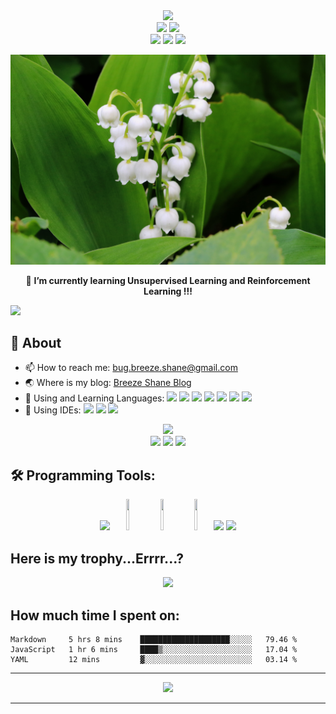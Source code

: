 <div align="center">
  <img src="https://readme-typing-svg.herokuapp.com?font=Press+Start+2P&color=%2338C2FF&size=25&center=true&vCenter=true&multiline=true&width=600&height=80&lines=Greetings!;Here+is+Breeze+Shane~"></img>
</div>

<div align="center">
    <a><img src="https://visitor-badge.glitch.me/badge?page_id=BreezeShane.readme"></img></a>
    <img src="https://img.shields.io/badge/dynamic/json?color=000000&label=GitHub&logo=github&query=%24.data.totalSubs&suffix=%20followers&url=https%3A%2F%2Fapi.spencerwoo.com%2Fsubstats%2F%3Fsource%3Dgithub%26queryKey%3DBreezeShane" ></img>
</div>

<div align="center">
  <a><img src="https://img.shields.io/badge/Arco%20Linux-33aadd?style=social&logo=archlinux&logoColor=ffffff?logoWidth=60" href="https://www.archlinux.org/"></a>
  <a><img src="https://img.shields.io/badge/Awesome%20WM-33aadd?style=social&logo=awesomeWM&logoColor=ffffff?logoWidth=60"></a>
  <a><img src="https://img.shields.io/badge/KDE%20Plasma-33aadd?style=social&logo=KDE&logoColor=ffffff?logoWidth=60"></a>
</div>
<!-- 
Fleur De Leah
Shrikhand
Rubik Mono One
Source Code Pro
Yellowtail
Bungee
Press Start 2P
Parisienne
Courgette
Permanent Marker
Lobster
Smooch
 -->
<!-- Libre Barcode 39 Extended Text -->

![MyLove](Images/1.jpg)

<div align="center">🌱 <strong>I’m currently learning Unsupervised Learning and Reinforcement Learning !!!</strong></div>

![](http://antzuhl.cn:4000/get/@BreezeShane.readme)

## 🧐 About

- 📫 How to reach me: bug.breeze.shane@gmail.com
- :earth_asia: Where is my blog: [Breeze Shane Blog](https://breezeshane.github.io)
- 🌱 Using and Learning Languages: [![](https://img.shields.io/badge/-C-007396?style=flat-square&logo=C&logoColor=ffffff)](https://reactjs.org/) [![](https://img.shields.io/badge/-Python-007396?style=flat-square&logo=python&logoColor=ffffff)]() [![](https://img.shields.io/badge/-R-007396?style=flat-square&logo=r&logoColor=ffffff)]() [![](https://img.shields.io/badge/-Shell-007396?style=flat-square&logo=Shell&logoColor=ffffff)]()  [![](https://img.shields.io/badge/-Lua-007396?style=flat-square&logo=Lua&logoColor=ffffff)]()  [![](https://img.shields.io/badge/-LaTeX-007396?style=flat-square&logo=LaTeX&logoColor=ffffff)]() [![](https://img.shields.io/badge/-Markdown-007396?style=flat-square&logo=Markdown&logoColor=ffffff)]() 
- 🧰 Using IDEs: [![](https://img.shields.io/badge/-CLion-007396?style=flat-square&logo=CLion&logoColor=ffffff)](https://reactjs.org/) [![](https://img.shields.io/badge/-PyCharm-007396?style=flat-square&logo=PyCharm&logoColor=ffffff)](https://reactjs.org/) [![](https://img.shields.io/badge/-VS%20Code-007396?style=flat-square&logo=Visual%20Studio%20Code&logoColor=ffffff)](https://reactjs.org/)

<div align="center">
  <img  src="https://github-readme-streak-stats.herokuapp.com/?user=BreezeShane&hide_border=true&theme=blue-green" /><br >
  <a href="https://github.com/anuraghazra/github-readme-stats"><img width=50% src="https://github-readme-stats.vercel.app/api?username=BreezeShane&show_icons=true&theme=nord&include_all_commits&card_width=30"></img></a>
  <a href="https://github.com/anuraghazra/github-readme-stats"><img src="https://github-readme-stats.vercel.app/api/top-langs/?username=BreezeShane&theme=tokyonight&hide=HTML,CMake,Makefile,JavaScript&layout=compact&include_all_commits"></img></a>
  <img src="https://activity-graph.herokuapp.com/graph?username=BreezeShane&theme=nord&custom_title=BreezeShane%20%E3%81%AE%20Activities" />
</div>

## 🛠 Programming Tools:
<div align="center">
  <code><img height="50" src="https://www.vectorlogo.zone/logos/archlinux/archlinux-ar21.svg"></a></code>
  <code><img height="50" width="10%" src="https://www.vectorlogo.zone/logos/jetbrains/jetbrains-ar21.svg"></code>
  <code><img height="50" width="10%" src="https://www.vectorlogo.zone/logos/pytorch/pytorch-ar21.svg"></code>
  <code><img height="50" width="10%" src="https://www.vectorlogo.zone/logos/nvidia/nvidia-ar21.svg"></code>
  <code><img height="50" src="https://www.vectorlogo.zone/logos/google/google-ar21.svg"></code>
  <code><img height="50" src="https://www.vectorlogo.zone/logos/stackoverflow/stackoverflow-ar21.svg"></code>
</div>

## Here is my trophy...Errrr...?

<div align="center">
  <img src="https://github-profile-trophy.vercel.app/?username=BreezeShane&theme=nord&no-bg=true&column=8"></img>
</div>

## How much time I spent on:

<!--START_SECTION:waka-->
```text
Markdown     5 hrs 8 mins    ████████████████████░░░░░   79.46 % 
JavaScript   1 hr 6 mins     ████▒░░░░░░░░░░░░░░░░░░░░   17.04 % 
YAML         12 mins         ▓░░░░░░░░░░░░░░░░░░░░░░░░   03.14 % 
```
<!--END_SECTION:waka-->

***

<div align="center">
  <img src="https://readme-typing-svg.herokuapp.com?font=Fleur+De+Leah&color=%2338C2FF&size=50&center=true&vCenter=true&multiline=true&width=850&height=90&lines=May+we+have+a+fine+day+full+of+breeze+and+sunshine!"></img>
</div>

***

<!-- <div align="center">
  <img src="https://raw.githubusercontent.com/BreezeShane/BreezeShane/main/assets/github-contribution-grid-snake.svg" >
</div> -->


<!--
dark, radical, merko, gruvbox, tokyonight, onedark, cobalt, synthwave, highcontrast, dracula
**BreezeShane/BreezeShane** is a ✨ _special_ ✨ repository because its `README.md` (this file) appears on your GitHub profile.

Here are some ideas to get you started:

- 🔭 I’m currently working on ...
- 🌱 I’m currently learning ...
- 👯 I’m looking to collaborate on ...
- 🤔 I’m looking for help with ...
- 💬 Ask me about ...
- 📫 How to reach me: ...
- 😄 Pronouns: ...
- ⚡ Fun fact: ...
- [![](https://img.shields.io/badge/-C++-007396?style=flat-square&logo=C++&logoColor=ffffff)](https://reactjs.org/)
<code><img width="10%" src="https://www.vectorlogo.zone/logos/tensorflow/tensorflow-ar21.svg"></code>
https://github.com/ryo-ma/github-profile-trophy
-->

